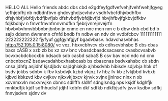 HELLO ALL 
Hello friends 
abdc dbs cbd
e2gdfeyfgdfvefvehjfvehfwehjfgyeg
\efhjebfhj
nb ndbdnfbvn
ghdcvghdjscvhdv vsdhfvbcfdhjvbdhfbv
dfsjvhbfjvbfdjvbdfjbvfjsb
dfshvbdfjvbfdjbvfjd
hbvjhfbvjfgkbvjdfkbv fdjkbdnjv n
fmvnfmvnfmnvmdfkn
fjebrjvnrejnvejrfn
hbvbvbvhmvbbbnbnjbnbn
jn cnmc cn nnc mcn nm
c b dbw dnb cbd bd b sajb ddsmn dwmnmn
 cfnfd bndb fn ndbw 
 en ndv dn vvdbfcbcv 
111111111111
222222222222
fjyfyuf
ggfgyhfgjyf
bgadvbasv. hdavchasvbhas
http://52.195.0.15:8080/ vc vxz. hbxvcbhvcv cb cdhscvbhsbc
B cbs cbas baxs cASB
x xzb zb bx xz xzv
bnc vbasdcbasdcsacasnc
cvasbcvsabvb
bcvxbcbdcbccxbb
 bdsacb sdb casbd 
sabaS B
csv bav
ncd ndc nd  cnx cnbcnbxcnZ
bsdavcsdahbcxhasbcasb
bs cbascnas
bsdvxahsbc
cb sbdn cnsa
jdhfg asjidhf kjsdjbdv
sajdghiakjb ajhbsdvhb hibisdv
sdjvbja hbk df bsdv jokbs
sdnbv k fbv ksbdvjk kzbd
vkjnz fv hbz fv kb zfvkjbbd
kvbxb kjbvd kbkzvd kbv
cvjkxv njkxvkjbxcv kjnvk
xvjnx jjnlnxc nlnx  n xb
xcvnmxvln mcxvnvjkn  cbnnc
sdllffh sldhf sdnglsndg.nps
ksjdf kdghfjk mnkbdfjk kjdf
sdfhhudisf jdjhf kdbfn dkf
sdfkb ndkfbjsdfv jsvv ksdbv
sdfkj fnnvjsdvm sjdnv  dv
